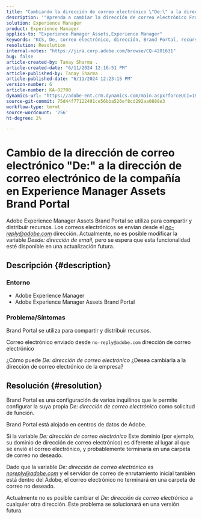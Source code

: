 ```yaml
---
title: "Cambiando la dirección de correo electrónico \"De:\" a la dirección de correo electrónico de la empresa en Experience Manager Assets Brand Portal"
description: '"Aprenda a cambiar la dirección de correo electrónico From: a la dirección de correo electrónico de la compañía en Adobe Experience Manager Assets Brand Portal".'
solution: Experience Manager
product: Experience Manager
applies-to: "Experience Manager Assets,Experience Manager"
keywords: "KCS, De, correo electrónico, dirección, Brand Portal, recurso, enviado, uso compartido, Experience Manager, AEM"
resolution: Resolution
internal-notes: "https://jira.corp.adobe.com/browse/CQ-4201631"
bug: false
article-created-by: Tanay Sharma .
article-created-date: "6/11/2024 12:16:51 PM"
article-published-by: Tanay Sharma .
article-published-date: "6/11/2024 12:23:15 PM"
version-number: 6
article-number: KA-02700
dynamics-url: "https://adobe-ent.crm.dynamics.com/main.aspx?forceUCI=1&pagetype=entityrecord&etn=knowledgearticle&id=b6ad0577-ec27-ef11-840b-6045bd0065b6"
source-git-commit: 75d44f77122491ce56bba526ef8cd292aa0888e3
workflow-type: tm+mt
source-wordcount: '256'
ht-degree: 2%

---
```


# Cambio de la dirección de correo electrónico &quot;De:&quot; a la dirección de correo electrónico de la compañía en Experience Manager Assets Brand Portal


Adobe Experience Manager Assets Brand Portal se utiliza para compartir y distribuir recursos. Los correos electrónicos se envían desde el *no-reply@adobe.com* dirección. Actualmente, no es posible modificar la variable *Desde:* *dirección de email*, pero se espera que esta funcionalidad esté disponible en una actualización futura.

## Descripción {#description}


### Entorno

- Adobe Experience Manager
- Adobe Experience Manager Assets Brand Portal


### Problema/Síntomas

Brand Portal se utiliza para compartir y distribuir recursos.

Correo electrónico enviado desde `no-reply@adobe.com` dirección de correo electrónico

¿Cómo puede *De: dirección de correo electrónico* ¿Desea cambiarla a la dirección de correo electrónico de la empresa?


## Resolución {#resolution}


Brand Portal es una configuración de varios inquilinos que le permite configurar la suya propia *De: dirección de correo electrónico* como solicitud de función.

Brand Portal está alojado en centros de datos de Adobe.

Si la variable *De: dirección de correo electrónico* Este dominio (por ejemplo, su dominio de dirección de correo electrónico) es diferente al lugar al que se envió el correo electrónico, y probablemente terminaría en una carpeta de correo no deseado.

Dado que la variable *De: dirección de correo electrónico* es *noreply@adobe.com* y el servidor de correo de enrutamiento inicial también está dentro del Adobe, el correo electrónico no terminará en una carpeta de correo no deseado.

Actualmente no es posible cambiar el *De: dirección de correo electrónico* a cualquier otra dirección. Este problema se solucionará en una versión futura.
